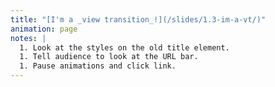 ```yaml
---
title: "[I'm a _view transition_!](/slides/1.3-im-a-vt/)"
animation: page
notes: |
  1. Look at the styles on the old title element.
  1. Tell audience to look at the URL bar.
  1. Pause animations and click link.
---
```


<br>

<style>
	@layer base {
		html:not(:has(.slide-content)) {
			&:active-view-transition-type(backwards) {
				/* Previous page */
				&::view-transition-new(root) {
					animation: 1s cubic-bezier(.25, 1, .30, 1) wipe-in-top-right both;
				}

				/* Next (Current) page */
				&::view-transition-old(root) {
					animation: none;
				}
			}

			&:active-view-transition-type(forwards) {
				&::view-transition-group(root) {
					animation: none;
				}
			}
		}
	}
</style>

